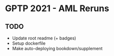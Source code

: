 # GPTP 2021 - AML Reruns

## TODO

- Update root readme (+ badges)
- Setup dockerfile
- Make auto-deploying bookdown/supplement